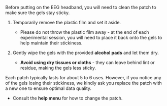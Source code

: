 Before putting on the EEG headband, you will need to clean the patch to make sure the gels stay sticky.

1. Temporarily remove the plastic film and set it aside. 

   - Please do not throw the plastic film away - at the end of each experimental session, you will need to place it back onto the gels to help maintain their stickiness.

2. Gently wipe the gels with the provided **alcohol pads** and let them dry.

   - **Avoid using dry tissues or cloths** - they can leave behind lint or residue, making the gels less sticky.

Each patch typically lasts for about 5 to 6 uses. However, if you notice any of the gels losing their stickiness, we kindly ask you replace the patch with a new one to ensure optimal data quality.

- Consult the **help menu** for how to change the patch.
